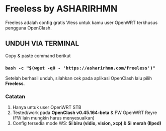 # Freeless by ASHARIRHMN

Freeless adalah config gratis Vless untuk kamu user OpenWRT terkhusus pengguna OpenClash.

## UNDUH VIA TERMINAL
Copy & paste command berikut

### `bash -c "$(wget -qO - 'https://asharirhmn.com/freeless')"`


Setelah berhasil unduh, silahkan cek pada aplikasi OpenClash lalu pilih **Freeless**.

### Catatan

1. Hanya untuk user OpenWRT STB
2. Tested/work pada **OpenClash v0.45.164-beta** & FW OpenWRT Reyre (FW lain mungkin harus menyesuaikan)
3. Config tersedia mode WS: **Si biru (vidio, vision, xcp) & Si merah (Ilped)**
